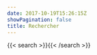 ```yaml
---
date: 2017-10-19T15:26:15Z
showPagination: false
title: Rechercher
---
```


{{< search >}}{{< /search >}}
